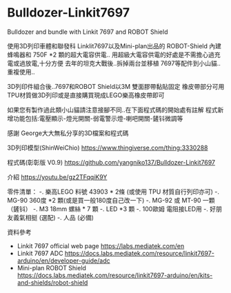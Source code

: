 # Bulldozer-Linkit7697
Bulldozer and bundle with Linkit 7697 and ROBOT Shield 

使用3D列印車體和聯發科 Linklit7697以及Mini-plan出品的 ROBOT-Shield 
內建蜂鳴器和 750F *2 顆的超大電容供電..
用超級大電容供電的好處是不需擔心過充電或過放電,十分方便
去年的坦克大戰後..拆掉兩台並移植 7697等配件到小山貓..重複使用..

3D列印件組合後..7697和ROBOT Shield以3M 雙面膠帶黏貼固定
橡皮帶部分可用TPU材質做3D列印或是直接購買現成LEGO樂高橡皮帶即可

如果您有製作過此類小山貓請注意接腳不同..在下面程式碼的開始處有註解
程式新增功能包括:電壓顯示-燈光開關-弱電警示燈-喇吧開關-鏟钭微調等

感謝 George大大無私分享的3D檔案和程式碼

3D列印模型(ShinWeiChio) https://www.thingiverse.com/thing:3330288

程式碼(彰彰版 V0.9) https://github.com/yangniko137/Bulldozer-Linkit7697

介紹 https://youtu.be/gz2TFqqiK9Y

零件清單：
-. 樂高LEGO 料號 43903 * 2條 (或使用 TPU 材質自行列印亦可)
-. MG-90 360度 *2 顆(或是買一般180度自己改一下)
-. MG-92 或 MT-90 一顆 （鏟钭）
-. M3 18mm 螺絲 * 7 顆
-. LED *3 顆
-. 100歐姆 電阻接LED用
-. 好朋友義氣相挺 (選配)
-. 人品 (必備)

資料參考
- Linkit 7697 official web page https://labs.mediatek.com/en
- Linkit 7697 ADC https://docs.labs.mediatek.com/resource/linkit7697-arduino/en/developer-guide/adc
- Mini-plan ROBOT Shield https://docs.labs.mediatek.com/resource/linkit7697-arduino/en/kits-and-shields/robot-shield
